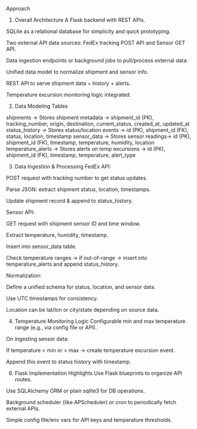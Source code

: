 Approach
1. Overall Architecture
A Flask backend with REST APIs.

SQLite as a relational database for simplicity and quick prototyping.

Two external API data sources: FedEx tracking POST API and Sensor GET API.

Data ingestion endpoints or background jobs to pull/process external data.

Unified data model to normalize shipment and sensor info.

REST API to serve shipment data + history + alerts.

Temperature excursion monitoring logic integrated.


2. Data Modeling
Tables

shipments ->	Stores shipment metadata -> shipment_id (PK), tracking_number, origin, destination, current_status, created_at, updated_at	
status_history ->	Stores status/location events -> id (PK), shipment_id (FK), status, location, timestamp	
sensor_data	-> Stores sensor readings-> id (PK), shipment_id (FK), timestamp, temperature, humidity, location	
temperature_alerts	-> Stores alerts on temp excursions -> id (PK), shipment_id (FK), timestamp, temperature, alert_type	

3. Data Ingestion & Processing
FedEx API:

POST request with tracking number to get status updates.

Parse JSON: extract shipment status, location, timestamps.

Update shipment record & append to status_history.

Sensor API:

GET request with shipment sensor ID and time window.

Extract temperature, humidity, timestamp.

Insert into sensor_data table.

Check temperature ranges → if out-of-range → insert into temperature_alerts and append status_history.

Normalization:

Define a unified schema for status, location, and sensor data.

Use UTC timestamps for consistency.

Location can be lat/lon or city/state depending on source data.

4. Temperature Monitoring Logic
Configurable min and max temperature range (e.g., via config file or API).

On ingesting sensor data:

If temperature < min or > max → create temperature excursion event.

Append this event to status history with timestamp.


6. Flask Implementation Highlights
Use Flask blueprints to organize API routes.

Use SQLAlchemy ORM or plain sqlite3 for DB operations.

Background scheduler (like APScheduler) or cron to periodically fetch external APIs.

Simple config file/env vars for API keys and temperature thresholds.